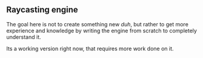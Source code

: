 ## Raycasting engine

The goal here is not to create something new *duh*, but rather to get more experience and knowledge by writing 
the engine from scratch to completely understand it.

Its a working version right now, that requires more work done on it.
